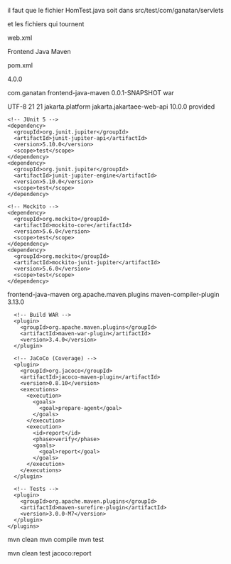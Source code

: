 il faut que le fichier HomTest.java 
soit dans src/test/com/ganatan/servlets


et les fichiers qui tournent

web.xml

<?xml version="1.0" encoding="UTF-8"?>
<web-app version="5.0"
    xmlns="https://jakarta.ee/xml/ns/jakartaee"
    xmlns:xsi="http://www.w3.org/2001/XMLSchema-instance"
    xsi:schemaLocation="https://jakarta.ee/xml/ns/jakartaee https://jakarta.ee/xml/ns/jakartaee/web-app_5_0.xsd">
  <display-name>Frontend Java Maven</display-name>
</web-app>


pom.xml

<?xml version="1.0" encoding="UTF-8"?>
<project xmlns="http://maven.apache.org/POM/4.0.0"
  xmlns:xsi="http://www.w3.org/2001/XMLSchema-instance"
  xsi:schemaLocation="http://maven.apache.org/POM/4.0.0 http://maven.apache.org/xsd/maven-4.0.0.xsd">

  <modelVersion>4.0.0</modelVersion>

  <groupId>com.ganatan</groupId>
  <artifactId>frontend-java-maven</artifactId>
  <version>0.0.1-SNAPSHOT</version>
  <packaging>war</packaging>

  <properties>
    <project.build.sourceEncoding>UTF-8</project.build.sourceEncoding>
    <maven.compiler.source>21</maven.compiler.source>
    <maven.compiler.target>21</maven.compiler.target>
  </properties>

  <dependencies>
    <!-- Jakarta EE 10 -->
    <dependency>
      <groupId>jakarta.platform</groupId>
      <artifactId>jakarta.jakartaee-web-api</artifactId>
      <version>10.0.0</version>
      <scope>provided</scope>
    </dependency>

    <!-- JUnit 5 -->
    <dependency>
      <groupId>org.junit.jupiter</groupId>
      <artifactId>junit-jupiter-api</artifactId>
      <version>5.10.0</version>
      <scope>test</scope>
    </dependency>
    <dependency>
      <groupId>org.junit.jupiter</groupId>
      <artifactId>junit-jupiter-engine</artifactId>
      <version>5.10.0</version>
      <scope>test</scope>
    </dependency>

    <!-- Mockito -->
    <dependency>
      <groupId>org.mockito</groupId>
      <artifactId>mockito-core</artifactId>
      <version>5.6.0</version>
      <scope>test</scope>
    </dependency>
    <dependency>
      <groupId>org.mockito</groupId>
      <artifactId>mockito-junit-jupiter</artifactId>
      <version>5.6.0</version>
      <scope>test</scope>
    </dependency>
  </dependencies>

  <build>
    <finalName>frontend-java-maven</finalName>
    <plugins>
      <!-- Compilation -->
      <plugin>
        <groupId>org.apache.maven.plugins</groupId>
        <artifactId>maven-compiler-plugin</artifactId>
        <version>3.13.0</version>
      </plugin>

      <!-- Build WAR -->
      <plugin>
        <groupId>org.apache.maven.plugins</groupId>
        <artifactId>maven-war-plugin</artifactId>
        <version>3.4.0</version>
      </plugin>

      <!-- JaCoCo (Coverage) -->
      <plugin>
        <groupId>org.jacoco</groupId>
        <artifactId>jacoco-maven-plugin</artifactId>
        <version>0.8.10</version>
        <executions>
          <execution>
            <goals>
              <goal>prepare-agent</goal>
            </goals>
          </execution>
          <execution>
            <id>report</id>
            <phase>verify</phase>
            <goals>
              <goal>report</goal>
            </goals>
          </execution>
        </executions>
      </plugin>

      <!-- Tests -->
      <plugin>
        <groupId>org.apache.maven.plugins</groupId>
        <artifactId>maven-surefire-plugin</artifactId>
        <version>3.0.0-M7</version>
      </plugin>
    </plugins>
  </build>
</project>



  mvn clean
  mvn compile
  mvn test
  
  mvn clean test jacoco:report
